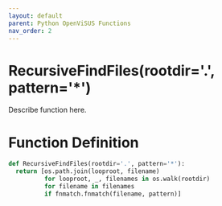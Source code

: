 ```yaml
---
layout: default
parent: Python OpenViSUS Functions
nav_order: 2
---
```


# RecursiveFindFiles(rootdir='.', pattern='*')

Describe function here.

# Function Definition

```python
def RecursiveFindFiles(rootdir='.', pattern='*'):
  return [os.path.join(looproot, filename)
          for looproot, _, filenames in os.walk(rootdir)
          for filename in filenames
          if fnmatch.fnmatch(filename, pattern)]
```